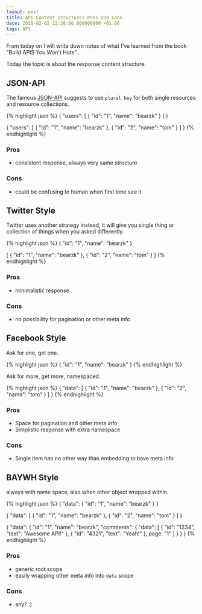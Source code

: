 ```yaml
---
layout: post
title: API Content Structures Pros and Cons
date: 2016-02-02 22:38:00.000000000 +01:00
tags: API
---
```


From today on I will write down notes of what I've learned from the book
"Build APIS You Won't Hate".

Today the topic is about the response content structure.

## JSON-API

The famous [JSON-API](http://jsonapi.org/format) suggests to use `plural key` for
both single resources and resource collections.

{% highlight json %}
{
  "users": [
    {
      "id": "1",
      "name": "bearzk"
    }
  ]
}

{
  "users": [
    {
      "id": "1",
      "name": "bearzk"
    },
    {
      "id": "2",
      "name": "tom"
    }
  ]
}
{% endhighlight %}

### Pros

- consistent response, always very same structure

### Cons

- could be confusing to human when first time see it

## Twitter Style

Twitter uses another strategy instead, it will give you single thing or collection
of things when you asked differently.

{% highlight json %}
{
  "id": "1",
  "name": "bearzk"
}

[
  {
    "id": "1",
    "name": "bearzk"
  },
  {
    "id": "2",
    "name": "tom"
  }
]
{% endhighlight %}

### Pros

- minimalistic response

### Cons

- no possibility for pagination or other meta info

## Facebook Style

Ask for one, get one.

{% highlight json %}
{
  "id": "1",
  "name": "bearzk"
}
{% endhighlight %}

Ask for more, get more, namespaced.

{% highlight json %}
{
  "data": [
    {
      "id": "1",
      "name": "bearzk"
    },
    {
      "id": "2",
      "name": "tom"
    }
  ]
}
{% endhighlight %}

### Pros

- Space for pagination and other meta info
- Simplistic response with extra namespace

### Cons

- Single item has no other way than embedding to have meta info

## BAYWH Style

always with name space, also when other object wrapped within.

{% highlight json %}
{
  "data": {
      "id": "1",
      "name": "bearzk"
  }
}

{
  "data": [
    {
      "id": "1",
      "name": "bearzk"
    },
    {
      "id": "2",
      "name": "tom"
    }
  ]
}

{
  "data": {
    "id": "1",
    "name": "bearzk",
    "comments": {
      "data": [
        {
          "id": "1234",
          "text": "Awesome API!"
        },
        {
          "id": "4321",
          "text": "Yeah!"
        },
        page: "1"
      ]
    }
  }
}
{% endhighlight %}

### Pros

- generic root scope
- easily wrapping other meta info into `data` scope

### Cons

- any? :)
